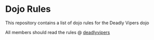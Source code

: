 Dojo Rules
==========

This repository contains a list of dojo rules for the Deadly Vipers dojo

All members should read the rules @ [deadlyvipers](https://github.com/deadlyvipers)

